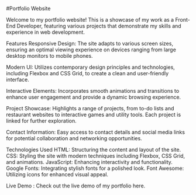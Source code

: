 #Portfolio Website

Welcome to my portfolio website! This is a showcase of my work as a Front-End Developer, featuring various projects that demonstrate my skills and experience in web development.

Features
Responsive Design: The site adapts to various screen sizes, ensuring an optimal viewing experience on devices ranging from large desktop monitors to mobile phones.

Modern UI: Utilizes contemporary design principles and technologies, including Flexbox and CSS Grid, to create a clean and user-friendly interface.

Interactive Elements: Incorporates smooth animations and transitions to enhance user engagement and provide a dynamic browsing experience.

Project Showcase: Highlights a range of projects, from to-do lists and restaurant websites to interactive games and utility tools. Each project is linked for further exploration.

Contact Information: Easy access to contact details and social media links for potential collaboration and networking opportunities.

Technologies Used
HTML: Structuring the content and layout of the site.
CSS: Styling the site with modern techniques including Flexbox, CSS Grid, and animations.
JavaScript: Enhancing interactivity and functionality.
Google Fonts: Integrating stylish fonts for a polished look.
Font Awesome: Utilizing icons for enhanced visual appeal.

Live Demo :
Check out the live demo of my portfolio here.

